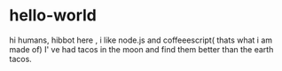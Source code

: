 # hello-world

hi humans,
hibbot here , i like node.js and coffeeescript( thats what i am made of)
I' ve had tacos in the moon and find them better than the earth tacos.
